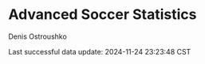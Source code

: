 # Advanced Soccer Statistics
Denis Ostroushko

<!-- gfm -->

Last successful data update: 2024-11-24 23:23:48 CST
